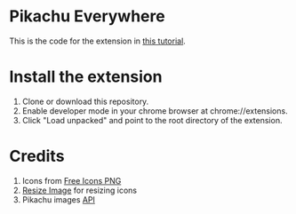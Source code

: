 # Pikachu Everywhere
This is the code for the extension in [this tutorial](https://blog.shahednasser.com/chrome-extension-tutorial-replace-images-in-any-website-with-pikachu/).

# Install the extension
1. Clone or download this repository.
2. Enable developer mode in your chrome browser at chrome://extensions.
3. Click "Load unpacked" and point to the root directory of the extension.

# Credits
1. Icons from [Free Icons PNG](www.freeiconspng.com)
2. [Resize Image](https://resizeimage.net/) for resizing icons
3. Pikachu images [API](https://some-random-api.ml/img/pikachu)
